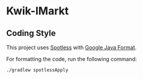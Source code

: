 # Kwik-IMarkt

## Coding Style

This project uses [Spotless](https://github.com/diffplug/spotless) with [Google Java Format](https://github.com/google/google-java-format).

For formatting the code, run the following command:

```
./gradlew spotlessApply
```